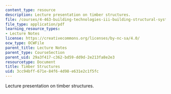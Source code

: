 ```yaml
---
content_type: resource
description: Lecture presentation on timber structures.
file: /courses/4-463-building-technologies-iii-building-structural-systems-ii-fall-2002/3cc94bff671e84f64d98e631e2c1f5fc_1timber.pdf
file_type: application/pdf
learning_resource_types:
- Lecture Notes
license: https://creativecommons.org/licenses/by-nc-sa/4.0/
ocw_type: OCWFile
parent_title: Lecture Notes
parent_type: CourseSection
parent_uid: 29a3f417-c362-bd59-dd9d-2e213fa8e2e3
resourcetype: Document
title: Timber Structures
uid: 3cc94bff-671e-84f6-4d98-e631e2c1f5fc
---
```

Lecture presentation on timber structures.